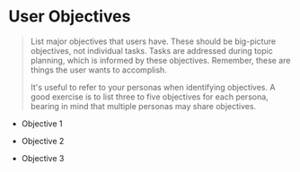 # User Objectives

> List major objectives that users have. These should be big-picture
> objectives, not individual tasks. Tasks are addressed during topic
> planning, which is informed by these objectives. Remember, these
> are things the user wants to accomplish.
>
> It's useful to refer to your personas when identifying objectives.
> A good exercise is to list three to five objectives for each persona,
> bearing in mind that multiple personas may share objectives.

* Objective 1

* Objective 2

* Objective 3


